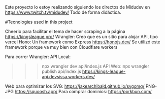 
Este proyecto lo estoy realizando siguiendo los directos de Midudev en https://www.twitch.tv/midudev/
Todo de forma didáctica.


#Tecnologies used in this project

Cheerio para facilitar el tema de hacer scraping a la página https://kingsleague.pro/
Wrangler: Creo que es un sitio para alojar API, tipo vercel
Hono: Un framework como Express https://honojs.dev/
Se utilizó este framework porque va muy bien con Cloudflare workers


Para correr Wrangler:
API Local:
>>> npx wrangler dev api/index.js
API Web:
>>> npx wrangler publish api/index.js
https://kings-league-api.devsissa.workers.dev/


Web para optimizar los SVG: https://jakearchibald.github.io/svgomg/ PNG-JPG https://squoosh.app/
Para comprar dominios: https://porkbun.com/